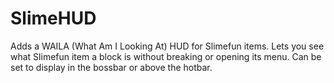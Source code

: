 # SlimeHUD

Adds a WAILA (What Am I Looking At) HUD for Slimefun items. Lets you see what Slimefun item a block is without breaking or opening its menu. Can be set to display in the bossbar or above the hotbar.
